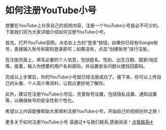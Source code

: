 # 如何注册YouTube小号

想要在YouTube上分享自己的视频内容，注册一个YouTube小号是必不可少的。下面我们将为大家详细介绍如何注册YouTube小号。

首先，打开YouTube官网，点击右上方的“登录”按钮。如果你已经有Google账号，直接输入账号和密码登录即可；如果没有，点击“创建账号”进行注册。

在注册页面上，填写必要的个人信息，包括姓名、性别、出生日期、国家/地区等。接着，输入你想要的用户名和密码，并设置安全问题以便找回密码。

完成以上步骤后，你的YouTube小号就已经注册成功了。接下来，你可以上传自己的头像、个人简介等资料，让观众更好地了解你。

此外，建议在注册YouTube小号后，完善账号设置，包括隐私设置、通知设置等，以确保账号的安全性和个性化。

希望以上内容能够帮助大家顺利注册YouTube小号，开始自己的视频创作之旅！

更多关于如何注册YouTube小号 请通过✈与我们联系,感谢阅读！[点我联系✈](https://go.G208.com)